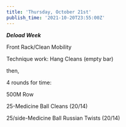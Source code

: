 ```yaml
---
title: 'Thursday, October 21st'
publish_time: '2021-10-20T23:55:00Z'
---
```


***Deload Week***

Front Rack/Clean Mobility

Technique work: Hang Cleans (empty bar)

then,

4 rounds for time:

500M Row

25-Medicine Ball Cleans (20/14)

25/side-Medicine Ball Russian Twists (20/14)
